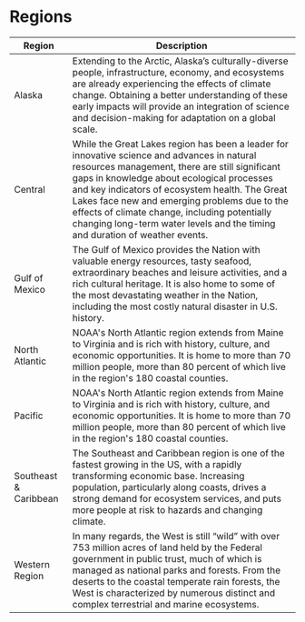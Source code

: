 # Regions

| Region                | Description                                                                                                                                                                                                                                                                                                                                                                                                                    |
| --------------------- | ------------------------------------------------------------------------------------------------------------------------------------------------------------------------------------------------------------------------------------------------------------------------------------------------------------------------------------------------------------------------------------------------------------------------------ |
| Alaska                | Extending to the Arctic, Alaska’s culturally-diverse people, infrastructure, economy, and ecosystems are already experiencing the effects of climate change. Obtaining a better understanding of these early impacts will provide an integration of science and decision-making for adaptation on a global scale.                                                                                                              |
| Central               | While the Great Lakes region has been a leader for innovative science and advances in natural resources management, there are still significant gaps in knowledge about ecological processes and key indicators of ecosystem health. The Great Lakes face new and emerging problems due to the effects of climate change, including potentially changing long-term water levels and the timing and duration of weather events. |
| Gulf of Mexico        | The Gulf of Mexico provides the Nation with valuable energy resources, tasty seafood, extraordinary beaches and leisure activities, and a rich cultural heritage. It is also home to some of the most devastating weather in the Nation, including the most costly natural disaster in U.S. history.                                                                                                                           |
| North Atlantic        | NOAA's North Atlantic region extends from Maine to Virginia and is rich with history, culture, and economic opportunities. It is home to more than 70 million people, more than 80 percent of which live in the region's 180 coastal counties.                                                                                                                                                                                 |
| Pacific               | NOAA's North Atlantic region extends from Maine to Virginia and is rich with history, culture, and economic opportunities. It is home to more than 70 million people, more than 80 percent of which live in the region's 180 coastal counties.                                                                                                                                                                                 |
| Southeast & Caribbean | The Southeast and Caribbean region is one of the fastest growing in the US, with a rapidly transforming economic base. Increasing population, particularly along coasts, drives a strong demand for ecosystem services, and puts more people at risk to hazards and changing climate.                                                                                                                                          |
| Western Region        | In many regards, the West is still “wild” with over 753 million acres of land held by the Federal government in public trust, much of which is managed as national parks and forests. From the deserts to the coastal temperate rain forests, the West is characterized by numerous distinct and complex terrestrial and marine ecosystems.                                                                                    |

